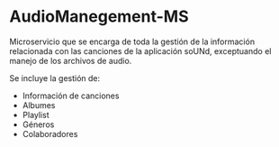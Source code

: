 # AudioManegement-MS

Microservicio que se encarga de toda la gestión de la información relacionada con las canciones de la aplicación soUNd, exceptuando el manejo de los archivos de audio.

Se incluye la gestión de:

* Información de canciones
* Albumes
* Playlist
* Géneros
* Colaboradores

